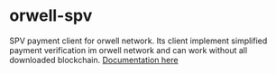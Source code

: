# orwell-spv
SPV payment client for orwell network. Its client implement simplified payment verification im orwell network and can work without all downloaded blockchain. [Documentation here](https://github.com/gettocat/orwell/blob/master/docs/spv_clients.md)
